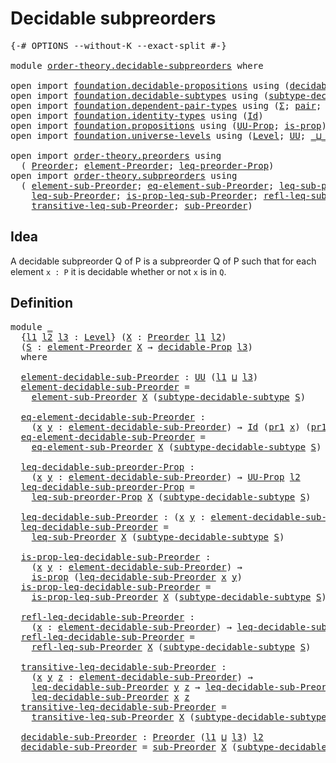 # Decidable subpreorders

<pre class="Agda"><a id="35" class="Symbol">{-#</a> <a id="39" class="Keyword">OPTIONS</a> <a id="47" class="Pragma">--without-K</a> <a id="59" class="Pragma">--exact-split</a> <a id="73" class="Symbol">#-}</a>

<a id="78" class="Keyword">module</a> <a id="85" href="order-theory.decidable-subpreorders.html" class="Module">order-theory.decidable-subpreorders</a> <a id="121" class="Keyword">where</a>

<a id="128" class="Keyword">open</a> <a id="133" class="Keyword">import</a> <a id="140" href="foundation.decidable-propositions.html" class="Module">foundation.decidable-propositions</a> <a id="174" class="Keyword">using</a> <a id="180" class="Symbol">(</a><a id="181" href="foundation-core.decidable-propositions.html#646" class="Function">decidable-Prop</a><a id="195" class="Symbol">)</a>
<a id="197" class="Keyword">open</a> <a id="202" class="Keyword">import</a> <a id="209" href="foundation.decidable-subtypes.html" class="Module">foundation.decidable-subtypes</a> <a id="239" class="Keyword">using</a> <a id="245" class="Symbol">(</a><a id="246" href="foundation.decidable-subtypes.html#2692" class="Function">subtype-decidable-subtype</a><a id="271" class="Symbol">)</a>
<a id="273" class="Keyword">open</a> <a id="278" class="Keyword">import</a> <a id="285" href="foundation.dependent-pair-types.html" class="Module">foundation.dependent-pair-types</a> <a id="317" class="Keyword">using</a> <a id="323" class="Symbol">(</a><a id="324" href="foundation-core.dependent-pair-types.html#515" class="Record">Σ</a><a id="325" class="Symbol">;</a> <a id="327" href="foundation-core.dependent-pair-types.html#588" class="InductiveConstructor">pair</a><a id="331" class="Symbol">;</a> <a id="333" href="foundation-core.dependent-pair-types.html#605" class="Field">pr1</a><a id="336" class="Symbol">;</a> <a id="338" href="foundation-core.dependent-pair-types.html#617" class="Field">pr2</a><a id="341" class="Symbol">)</a>
<a id="343" class="Keyword">open</a> <a id="348" class="Keyword">import</a> <a id="355" href="foundation.identity-types.html" class="Module">foundation.identity-types</a> <a id="381" class="Keyword">using</a> <a id="387" class="Symbol">(</a><a id="388" href="foundation-core.identity-types.html#1767" class="Datatype">Id</a><a id="390" class="Symbol">)</a>
<a id="392" class="Keyword">open</a> <a id="397" class="Keyword">import</a> <a id="404" href="foundation.propositions.html" class="Module">foundation.propositions</a> <a id="428" class="Keyword">using</a> <a id="434" class="Symbol">(</a><a id="435" href="foundation-core.propositions.html#1393" class="Function">UU-Prop</a><a id="442" class="Symbol">;</a> <a id="444" href="foundation-core.propositions.html#1309" class="Function">is-prop</a><a id="451" class="Symbol">)</a>
<a id="453" class="Keyword">open</a> <a id="458" class="Keyword">import</a> <a id="465" href="foundation.universe-levels.html" class="Module">foundation.universe-levels</a> <a id="492" class="Keyword">using</a> <a id="498" class="Symbol">(</a><a id="499" href="Agda.Primitive.html#597" class="Postulate">Level</a><a id="504" class="Symbol">;</a> <a id="506" href="foundation-core.universe-levels.html#235" class="Primitive">UU</a><a id="508" class="Symbol">;</a> <a id="510" href="Agda.Primitive.html#810" class="Primitive Operator">_⊔_</a><a id="513" class="Symbol">;</a> <a id="515" href="Agda.Primitive.html#780" class="Primitive">lsuc</a><a id="519" class="Symbol">)</a>

<a id="522" class="Keyword">open</a> <a id="527" class="Keyword">import</a> <a id="534" href="order-theory.preorders.html" class="Module">order-theory.preorders</a> <a id="557" class="Keyword">using</a>
  <a id="565" class="Symbol">(</a> <a id="567" href="order-theory.preorders.html#531" class="Function">Preorder</a><a id="575" class="Symbol">;</a> <a id="577" href="order-theory.preorders.html#873" class="Function">element-Preorder</a><a id="593" class="Symbol">;</a> <a id="595" href="order-theory.preorders.html#928" class="Function">leq-preorder-Prop</a><a id="612" class="Symbol">)</a>
<a id="614" class="Keyword">open</a> <a id="619" class="Keyword">import</a> <a id="626" href="order-theory.subpreorders.html" class="Module">order-theory.subpreorders</a> <a id="652" class="Keyword">using</a>
  <a id="660" class="Symbol">(</a> <a id="662" href="order-theory.subpreorders.html#813" class="Function">element-sub-Preorder</a><a id="682" class="Symbol">;</a> <a id="684" href="order-theory.subpreorders.html#892" class="Function">eq-element-sub-Preorder</a><a id="707" class="Symbol">;</a> <a id="709" href="order-theory.subpreorders.html#1034" class="Function">leq-sub-preorder-Prop</a><a id="730" class="Symbol">;</a>
    <a id="736" href="order-theory.subpreorders.html#1169" class="Function">leq-sub-Preorder</a><a id="752" class="Symbol">;</a> <a id="754" href="order-theory.subpreorders.html#1291" class="Function">is-prop-leq-sub-Preorder</a><a id="778" class="Symbol">;</a> <a id="780" href="order-theory.subpreorders.html#1470" class="Function">refl-leq-sub-Preorder</a><a id="801" class="Symbol">;</a>
    <a id="807" href="order-theory.subpreorders.html#1603" class="Function">transitive-leq-sub-Preorder</a><a id="834" class="Symbol">;</a> <a id="836" href="order-theory.subpreorders.html#1836" class="Function">sub-Preorder</a><a id="848" class="Symbol">)</a>
</pre>
## Idea

A decidable subpreorder Q of P is a subpreorder Q of P such that for each element `x : P` it is decidable whether or not `x` is in `Q`.

## Definition

<pre class="Agda"><a id="1024" class="Keyword">module</a> <a id="1031" href="order-theory.decidable-subpreorders.html#1031" class="Module">_</a>
  <a id="1035" class="Symbol">{</a><a id="1036" href="order-theory.decidable-subpreorders.html#1036" class="Bound">l1</a> <a id="1039" href="order-theory.decidable-subpreorders.html#1039" class="Bound">l2</a> <a id="1042" href="order-theory.decidable-subpreorders.html#1042" class="Bound">l3</a> <a id="1045" class="Symbol">:</a> <a id="1047" href="Agda.Primitive.html#597" class="Postulate">Level</a><a id="1052" class="Symbol">}</a> <a id="1054" class="Symbol">(</a><a id="1055" href="order-theory.decidable-subpreorders.html#1055" class="Bound">X</a> <a id="1057" class="Symbol">:</a> <a id="1059" href="order-theory.preorders.html#531" class="Function">Preorder</a> <a id="1068" href="order-theory.decidable-subpreorders.html#1036" class="Bound">l1</a> <a id="1071" href="order-theory.decidable-subpreorders.html#1039" class="Bound">l2</a><a id="1073" class="Symbol">)</a>
  <a id="1077" class="Symbol">(</a><a id="1078" href="order-theory.decidable-subpreorders.html#1078" class="Bound">S</a> <a id="1080" class="Symbol">:</a> <a id="1082" href="order-theory.preorders.html#873" class="Function">element-Preorder</a> <a id="1099" href="order-theory.decidable-subpreorders.html#1055" class="Bound">X</a> <a id="1101" class="Symbol">→</a> <a id="1103" href="foundation-core.decidable-propositions.html#646" class="Function">decidable-Prop</a> <a id="1118" href="order-theory.decidable-subpreorders.html#1042" class="Bound">l3</a><a id="1120" class="Symbol">)</a>
  <a id="1124" class="Keyword">where</a>

  <a id="1133" href="order-theory.decidable-subpreorders.html#1133" class="Function">element-decidable-sub-Preorder</a> <a id="1164" class="Symbol">:</a> <a id="1166" href="foundation-core.universe-levels.html#235" class="Primitive">UU</a> <a id="1169" class="Symbol">(</a><a id="1170" href="order-theory.decidable-subpreorders.html#1036" class="Bound">l1</a> <a id="1173" href="Agda.Primitive.html#810" class="Primitive Operator">⊔</a> <a id="1175" href="order-theory.decidable-subpreorders.html#1042" class="Bound">l3</a><a id="1177" class="Symbol">)</a>
  <a id="1181" href="order-theory.decidable-subpreorders.html#1133" class="Function">element-decidable-sub-Preorder</a> <a id="1212" class="Symbol">=</a>
    <a id="1218" href="order-theory.subpreorders.html#813" class="Function">element-sub-Preorder</a> <a id="1239" href="order-theory.decidable-subpreorders.html#1055" class="Bound">X</a> <a id="1241" class="Symbol">(</a><a id="1242" href="foundation.decidable-subtypes.html#2692" class="Function">subtype-decidable-subtype</a> <a id="1268" href="order-theory.decidable-subpreorders.html#1078" class="Bound">S</a><a id="1269" class="Symbol">)</a>

  <a id="1274" href="order-theory.decidable-subpreorders.html#1274" class="Function">eq-element-decidable-sub-Preorder</a> <a id="1308" class="Symbol">:</a>
    <a id="1314" class="Symbol">(</a><a id="1315" href="order-theory.decidable-subpreorders.html#1315" class="Bound">x</a> <a id="1317" href="order-theory.decidable-subpreorders.html#1317" class="Bound">y</a> <a id="1319" class="Symbol">:</a> <a id="1321" href="order-theory.decidable-subpreorders.html#1133" class="Function">element-decidable-sub-Preorder</a><a id="1351" class="Symbol">)</a> <a id="1353" class="Symbol">→</a> <a id="1355" href="foundation-core.identity-types.html#1767" class="Datatype">Id</a> <a id="1358" class="Symbol">(</a><a id="1359" href="foundation-core.dependent-pair-types.html#605" class="Field">pr1</a> <a id="1363" href="order-theory.decidable-subpreorders.html#1315" class="Bound">x</a><a id="1364" class="Symbol">)</a> <a id="1366" class="Symbol">(</a><a id="1367" href="foundation-core.dependent-pair-types.html#605" class="Field">pr1</a> <a id="1371" href="order-theory.decidable-subpreorders.html#1317" class="Bound">y</a><a id="1372" class="Symbol">)</a> <a id="1374" class="Symbol">→</a> <a id="1376" href="foundation-core.identity-types.html#1767" class="Datatype">Id</a> <a id="1379" href="order-theory.decidable-subpreorders.html#1315" class="Bound">x</a> <a id="1381" href="order-theory.decidable-subpreorders.html#1317" class="Bound">y</a>
  <a id="1385" href="order-theory.decidable-subpreorders.html#1274" class="Function">eq-element-decidable-sub-Preorder</a> <a id="1419" class="Symbol">=</a>
    <a id="1425" href="order-theory.subpreorders.html#892" class="Function">eq-element-sub-Preorder</a> <a id="1449" href="order-theory.decidable-subpreorders.html#1055" class="Bound">X</a> <a id="1451" class="Symbol">(</a><a id="1452" href="foundation.decidable-subtypes.html#2692" class="Function">subtype-decidable-subtype</a> <a id="1478" href="order-theory.decidable-subpreorders.html#1078" class="Bound">S</a><a id="1479" class="Symbol">)</a>

  <a id="1484" href="order-theory.decidable-subpreorders.html#1484" class="Function">leq-decidable-sub-preorder-Prop</a> <a id="1516" class="Symbol">:</a>
    <a id="1522" class="Symbol">(</a><a id="1523" href="order-theory.decidable-subpreorders.html#1523" class="Bound">x</a> <a id="1525" href="order-theory.decidable-subpreorders.html#1525" class="Bound">y</a> <a id="1527" class="Symbol">:</a> <a id="1529" href="order-theory.decidable-subpreorders.html#1133" class="Function">element-decidable-sub-Preorder</a><a id="1559" class="Symbol">)</a> <a id="1561" class="Symbol">→</a> <a id="1563" href="foundation-core.propositions.html#1393" class="Function">UU-Prop</a> <a id="1571" href="order-theory.decidable-subpreorders.html#1039" class="Bound">l2</a>
  <a id="1576" href="order-theory.decidable-subpreorders.html#1484" class="Function">leq-decidable-sub-preorder-Prop</a> <a id="1608" class="Symbol">=</a>
    <a id="1614" href="order-theory.subpreorders.html#1034" class="Function">leq-sub-preorder-Prop</a> <a id="1636" href="order-theory.decidable-subpreorders.html#1055" class="Bound">X</a> <a id="1638" class="Symbol">(</a><a id="1639" href="foundation.decidable-subtypes.html#2692" class="Function">subtype-decidable-subtype</a> <a id="1665" href="order-theory.decidable-subpreorders.html#1078" class="Bound">S</a><a id="1666" class="Symbol">)</a>

  <a id="1671" href="order-theory.decidable-subpreorders.html#1671" class="Function">leq-decidable-sub-Preorder</a> <a id="1698" class="Symbol">:</a> <a id="1700" class="Symbol">(</a><a id="1701" href="order-theory.decidable-subpreorders.html#1701" class="Bound">x</a> <a id="1703" href="order-theory.decidable-subpreorders.html#1703" class="Bound">y</a> <a id="1705" class="Symbol">:</a> <a id="1707" href="order-theory.decidable-subpreorders.html#1133" class="Function">element-decidable-sub-Preorder</a><a id="1737" class="Symbol">)</a> <a id="1739" class="Symbol">→</a> <a id="1741" href="foundation-core.universe-levels.html#235" class="Primitive">UU</a> <a id="1744" href="order-theory.decidable-subpreorders.html#1039" class="Bound">l2</a>
  <a id="1749" href="order-theory.decidable-subpreorders.html#1671" class="Function">leq-decidable-sub-Preorder</a> <a id="1776" class="Symbol">=</a>
    <a id="1782" href="order-theory.subpreorders.html#1169" class="Function">leq-sub-Preorder</a> <a id="1799" href="order-theory.decidable-subpreorders.html#1055" class="Bound">X</a> <a id="1801" class="Symbol">(</a><a id="1802" href="foundation.decidable-subtypes.html#2692" class="Function">subtype-decidable-subtype</a> <a id="1828" href="order-theory.decidable-subpreorders.html#1078" class="Bound">S</a><a id="1829" class="Symbol">)</a>

  <a id="1834" href="order-theory.decidable-subpreorders.html#1834" class="Function">is-prop-leq-decidable-sub-Preorder</a> <a id="1869" class="Symbol">:</a>
    <a id="1875" class="Symbol">(</a><a id="1876" href="order-theory.decidable-subpreorders.html#1876" class="Bound">x</a> <a id="1878" href="order-theory.decidable-subpreorders.html#1878" class="Bound">y</a> <a id="1880" class="Symbol">:</a> <a id="1882" href="order-theory.decidable-subpreorders.html#1133" class="Function">element-decidable-sub-Preorder</a><a id="1912" class="Symbol">)</a> <a id="1914" class="Symbol">→</a>
    <a id="1920" href="foundation-core.propositions.html#1309" class="Function">is-prop</a> <a id="1928" class="Symbol">(</a><a id="1929" href="order-theory.decidable-subpreorders.html#1671" class="Function">leq-decidable-sub-Preorder</a> <a id="1956" href="order-theory.decidable-subpreorders.html#1876" class="Bound">x</a> <a id="1958" href="order-theory.decidable-subpreorders.html#1878" class="Bound">y</a><a id="1959" class="Symbol">)</a>
  <a id="1963" href="order-theory.decidable-subpreorders.html#1834" class="Function">is-prop-leq-decidable-sub-Preorder</a> <a id="1998" class="Symbol">=</a>
    <a id="2004" href="order-theory.subpreorders.html#1291" class="Function">is-prop-leq-sub-Preorder</a> <a id="2029" href="order-theory.decidable-subpreorders.html#1055" class="Bound">X</a> <a id="2031" class="Symbol">(</a><a id="2032" href="foundation.decidable-subtypes.html#2692" class="Function">subtype-decidable-subtype</a> <a id="2058" href="order-theory.decidable-subpreorders.html#1078" class="Bound">S</a><a id="2059" class="Symbol">)</a>

  <a id="2064" href="order-theory.decidable-subpreorders.html#2064" class="Function">refl-leq-decidable-sub-Preorder</a> <a id="2096" class="Symbol">:</a>
    <a id="2102" class="Symbol">(</a><a id="2103" href="order-theory.decidable-subpreorders.html#2103" class="Bound">x</a> <a id="2105" class="Symbol">:</a> <a id="2107" href="order-theory.decidable-subpreorders.html#1133" class="Function">element-decidable-sub-Preorder</a><a id="2137" class="Symbol">)</a> <a id="2139" class="Symbol">→</a> <a id="2141" href="order-theory.decidable-subpreorders.html#1671" class="Function">leq-decidable-sub-Preorder</a> <a id="2168" href="order-theory.decidable-subpreorders.html#2103" class="Bound">x</a> <a id="2170" href="order-theory.decidable-subpreorders.html#2103" class="Bound">x</a>
  <a id="2174" href="order-theory.decidable-subpreorders.html#2064" class="Function">refl-leq-decidable-sub-Preorder</a> <a id="2206" class="Symbol">=</a>
    <a id="2212" href="order-theory.subpreorders.html#1470" class="Function">refl-leq-sub-Preorder</a> <a id="2234" href="order-theory.decidable-subpreorders.html#1055" class="Bound">X</a> <a id="2236" class="Symbol">(</a><a id="2237" href="foundation.decidable-subtypes.html#2692" class="Function">subtype-decidable-subtype</a> <a id="2263" href="order-theory.decidable-subpreorders.html#1078" class="Bound">S</a><a id="2264" class="Symbol">)</a>

  <a id="2269" href="order-theory.decidable-subpreorders.html#2269" class="Function">transitive-leq-decidable-sub-Preorder</a> <a id="2307" class="Symbol">:</a>
    <a id="2313" class="Symbol">(</a><a id="2314" href="order-theory.decidable-subpreorders.html#2314" class="Bound">x</a> <a id="2316" href="order-theory.decidable-subpreorders.html#2316" class="Bound">y</a> <a id="2318" href="order-theory.decidable-subpreorders.html#2318" class="Bound">z</a> <a id="2320" class="Symbol">:</a> <a id="2322" href="order-theory.decidable-subpreorders.html#1133" class="Function">element-decidable-sub-Preorder</a><a id="2352" class="Symbol">)</a> <a id="2354" class="Symbol">→</a>
    <a id="2360" href="order-theory.decidable-subpreorders.html#1671" class="Function">leq-decidable-sub-Preorder</a> <a id="2387" href="order-theory.decidable-subpreorders.html#2316" class="Bound">y</a> <a id="2389" href="order-theory.decidable-subpreorders.html#2318" class="Bound">z</a> <a id="2391" class="Symbol">→</a> <a id="2393" href="order-theory.decidable-subpreorders.html#1671" class="Function">leq-decidable-sub-Preorder</a> <a id="2420" href="order-theory.decidable-subpreorders.html#2314" class="Bound">x</a> <a id="2422" href="order-theory.decidable-subpreorders.html#2316" class="Bound">y</a> <a id="2424" class="Symbol">→</a>
    <a id="2430" href="order-theory.decidable-subpreorders.html#1671" class="Function">leq-decidable-sub-Preorder</a> <a id="2457" href="order-theory.decidable-subpreorders.html#2314" class="Bound">x</a> <a id="2459" href="order-theory.decidable-subpreorders.html#2318" class="Bound">z</a>
  <a id="2463" href="order-theory.decidable-subpreorders.html#2269" class="Function">transitive-leq-decidable-sub-Preorder</a> <a id="2501" class="Symbol">=</a>
    <a id="2507" href="order-theory.subpreorders.html#1603" class="Function">transitive-leq-sub-Preorder</a> <a id="2535" href="order-theory.decidable-subpreorders.html#1055" class="Bound">X</a> <a id="2537" class="Symbol">(</a><a id="2538" href="foundation.decidable-subtypes.html#2692" class="Function">subtype-decidable-subtype</a> <a id="2564" href="order-theory.decidable-subpreorders.html#1078" class="Bound">S</a><a id="2565" class="Symbol">)</a>

  <a id="2570" href="order-theory.decidable-subpreorders.html#2570" class="Function">decidable-sub-Preorder</a> <a id="2593" class="Symbol">:</a> <a id="2595" href="order-theory.preorders.html#531" class="Function">Preorder</a> <a id="2604" class="Symbol">(</a><a id="2605" href="order-theory.decidable-subpreorders.html#1036" class="Bound">l1</a> <a id="2608" href="Agda.Primitive.html#810" class="Primitive Operator">⊔</a> <a id="2610" href="order-theory.decidable-subpreorders.html#1042" class="Bound">l3</a><a id="2612" class="Symbol">)</a> <a id="2614" href="order-theory.decidable-subpreorders.html#1039" class="Bound">l2</a>
  <a id="2619" href="order-theory.decidable-subpreorders.html#2570" class="Function">decidable-sub-Preorder</a> <a id="2642" class="Symbol">=</a> <a id="2644" href="order-theory.subpreorders.html#1836" class="Function">sub-Preorder</a> <a id="2657" href="order-theory.decidable-subpreorders.html#1055" class="Bound">X</a> <a id="2659" class="Symbol">(</a><a id="2660" href="foundation.decidable-subtypes.html#2692" class="Function">subtype-decidable-subtype</a> <a id="2686" href="order-theory.decidable-subpreorders.html#1078" class="Bound">S</a><a id="2687" class="Symbol">)</a>
</pre>